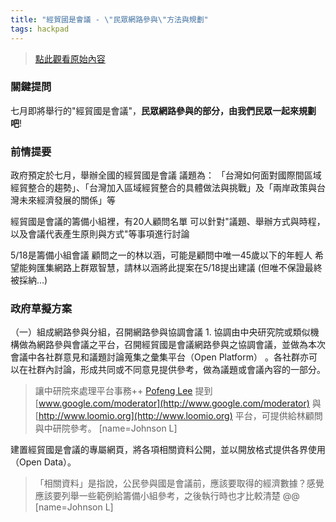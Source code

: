 ```yaml
---
title: "經貿國是會議 - \"民眾網路參與\"方法與規劃"
tags: hackpad
---
```


> [點此觀看原始內容](https://g0v.hackpad.tw/sWCdN4GhkE8)


### 關鍵提問


七月即將舉行的"經貿國是會議"，**民眾網路參與的部分，由我們民眾一起來規劃吧**!

### 前情提要


政府預定於七月，舉辦全國的經貿國是會議
議題為：
「台灣如何面對國際間區域經貿整合的趨勢」、「台灣加入區域經貿整合的具體做法與挑戰」及「兩岸政策與台灣未來經濟發展的關係」等

經貿國是會議的籌備小組裡，有20人顧問名單
可以針對"議題、舉辦方式與時程，以及會議代表產生原則與方式"等事項進行討論

5/18是籌備小組會議
顧問之一的林以涵，可能是顧問中唯一45歲以下的年輕人
希望能夠匯集網路上群眾智慧，請林以涵將此提案在5/18提出建議 (但唯不保證最終被採納...)

### 政府草擬方案


（一）組成網路參與分組，召開網路參與協調會議
1\. 協調由中央研究院或類似機構做為網路參與會議之平台，召開經貿國是會議網路參與之協調會議，並做為本次會議中各社群意見和議題討論蒐集之彙集平台（Open Platform） 。各社群亦可以在社群內討論，形成共同或不同意見提供參考，做為議題或會議內容的一部分。
> 讓中研院來處理平台事務++ [Pofeng Lee](https://g0v.hackpad.tw/ep/profile/pHe7gUyblIK) 提到 [www.google.com/moderator](http://www.google.com/moderator) 與 [http://www.loomio.org](http://www.loomio.org) 平台，可提供給林顧問與中研院參考。
> [name=Johnson L]

建置經貿國是會議的專屬網頁，將各項相關資料公開，並以開放格式提供各界使用（Open Data）。
> 「相關資料」是指說，公民參與國是會議前，應該要取得的經濟數據？感覺應該要列舉一些範例給籌備小組參考，之後執行時也才比較清楚 @@
> [name=Johnson L]


